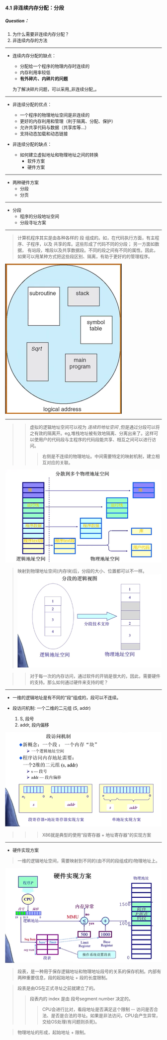 ### 4.1 非连续内存分配：分段

##### Question： 
1. 为什么需要非连续内存分配？
2. 非连续内存的方法


-----------------

* 连续内存分配的缺点：
	+ 分配给一个程序的物理内存时连续的
	+ 内存利用率较低
	+ __有外碎片、内碎片的问题__
	
	为了解决碎片问题，可以采用_非连续分配_。
	
-----------------	
	
* 非连续分配的优点：
	+ 一个程序的物理地址空间是非连续的
	+ 更好的内存利用和管理（利于隔离、分配、保护）
	+ 允许共享代码与数据（共享库等...）
	+ 支持动态加载和动态链接
	

* 非连续分配的缺点：
	+ 如何建立虚拟地址和物理地址之间的转换
		- 软件方案
		- 硬件方案

-----------------	

* 两种硬件方案
	+ 分段
	+ 分页


-----------------	

* 分段
	+ 程序的分段地址空间
	+ 分段寻址方案
	
-----------------	
	
> 计算机程序其实是由各种各样的 段 组成的。如，在代码执行方面，有主程序、子程序，以及 共享的库。这些形成了代码不同的分段； 另一方面如数据， 有站段，堆段以及共享数据段。不同的段之间有不同的属性。因此，如果可以用某种方式把这些段区别、隔离，有助于更好的的管理程序。

![分段](images/4-1-01.png "分段")

-----------------	

>> 虚拟的逻辑地址空间可以视为 _连续的地址空间_ ,但是通过分段可以将之有效的隔离开。eg,堆栈地址被有效地隔离、分离出来了。这样可以使用户的代码段与主程序的代码段能共享、相互之间可以进行访问。
>>> 右侧是不连续的物理地址。中间需要特定的映射机制，建立相互对应的关联。

![分段](images/4-1-02.png "分段")

> 映射到物理地址空间(内存块)后，分段的大小、位置都可以不一样。 
![分段](images/4-1-03.png "分段")


>> 对于每一次的内存访问，通过软件的开销是很大的，因此，需要硬件的支持。那么如何通过硬件来支持的呢？


-----------------	

* 一维的逻辑地址是有不同的“段”组成的，段可以不连续。

* 段访问机制: 一个二维的二元组 (S, addr)
	1. S, 段号
	2. addr, 段内偏移

![分段](images/4-1-04.png "分段")

>>>  X86就是典型的使用“段寄存器 + 地址寄存器”的实现方案


-----------------	

* 硬件实现方案

> 一维的逻辑地址空间，需要映射到不同的(由不同的段组成的)物理地址上。

![硬件](images/4-1-05.png "硬件实现方式")

> 段表，是一种用于保存逻辑地址和物理地址段号的关系的保存机制。内部有两种重要信息，段的起始地址 + 段的长度限制。

> 段表是由OS在正式寻址之前就建立了的。 
>> 段表内的 index 是由 段号segment number 决定的。
>>> CPU会进行比对，看段地址是否满足这个限制 -- 访问是否合法、是否是合法的寻址。如果是非法访问，CPU会产生异常，交给OS处理(有问题则杀死)。

> 物理地址的形成，起始地址 + 限制。



